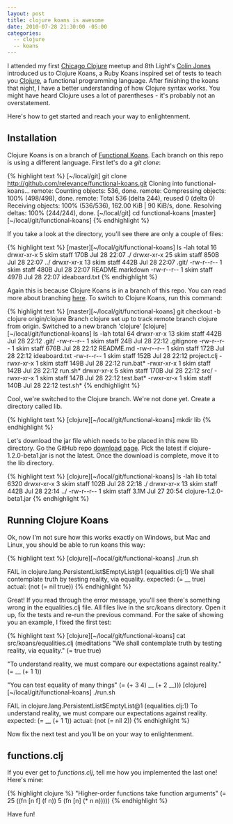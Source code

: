 ```yaml
---
layout: post
title: clojure koans is awesome
date: 2010-07-28 21:30:00 -05:00
categories:
  -- clojure
  -- koans
---
```


I attended my first [Chicago Clojure](http://www.meetup.com/Chicago-Clojure/) meetup and 8th Light's [Colin Jones](http://twitter.com/trptcolin) introduced us to Clojure Koans, a Ruby Koans inspired set of tests to teach you [Clojure](http://clojure.org/), a functional programming language.  After finishing the koans that night, I have a better understanding of how Clojure syntax works.  You might have heard Clojure uses a lot of parentheses - it's probably not an overstatement.

Here's how to get started and reach your way to enlightenment.

## Installation

Clojure Koans is on a branch of [Functional Koans](http://github.com/relevance/functional-koans).  Each branch on this repo is using a different language.  First let's do a *git clone*:

{% highlight text %}
[~/local/git] git clone http://github.com/relevance/functional-koans.git
Cloning into functional-koans...
remote: Counting objects: 536, done.
remote: Compressing objects: 100% (498/498), done.
remote: Total 536 (delta 244), reused 0 (delta 0)
Receiving objects: 100% (536/536), 162.00 KiB | 90 KiB/s, done.
Resolving deltas: 100% (244/244), done.
[~/local/git] cd functional-koans 
[master][~/local/git/functional-koans]
{% endhighlight %}

If you take a look at the directory, you'll see there are only a couple of files:

{% highlight text %}
[master][~/local/git/functional-koans] ls -lah
total 16
drwxr-xr-x   5 skim  staff   170B Jul 28 22:07 ./
drwxr-xr-x  25 skim  staff   850B Jul 28 22:07 ../
drwxr-xr-x  13 skim  staff   442B Jul 28 22:07 .git/
-rw-r--r--   1 skim  staff   480B Jul 28 22:07 README.markdown
-rw-r--r--   1 skim  staff   497B Jul 28 22:07 ideaboard.txt
{% endhighlight %}

Again this is because Clojure Koans is in a branch of this repo.  You can read more about branching [here](http://skim.la/2010/06/28/git-branching-and-merging).  To switch to Clojure Koans, run this command:

{% highlight text %}
[master][~/local/git/functional-koans] git checkout -b clojure origin/clojure
Branch clojure set up to track remote branch clojure from origin.
Switched to a new branch 'clojure'
[clojure][~/local/git/functional-koans] ls -lah
total 64
drwxr-xr-x  13 skim  staff   442B Jul 28 22:12 .git/
-rw-r--r--   1 skim  staff    24B Jul 28 22:12 .gitignore
-rw-r--r--   1 skim  staff   676B Jul 28 22:12 README.md
-rw-r--r--   1 skim  staff   172B Jul 28 22:12 ideaboard.txt
-rw-r--r--   1 skim  staff   152B Jul 28 22:12 project.clj
-rwxr-xr-x   1 skim  staff   149B Jul 28 22:12 run.bat*
-rwxr-xr-x   1 skim  staff   142B Jul 28 22:12 run.sh*
drwxr-xr-x   5 skim  staff   170B Jul 28 22:12 src/
-rwxr-xr-x   1 skim  staff   147B Jul 28 22:12 test.bat*
-rwxr-xr-x   1 skim  staff   140B Jul 28 22:12 test.sh*
{% endhighlight %}

Cool, we're switched to the Clojure branch.  We're not done yet.  Create a directory called lib.

{% highlight text %}
[clojure][~/local/git/functional-koans] mkdir lib
{% endhighlight %}

Let's download the jar file which needs to be placed in this new lib directory.  Go the GitHub repo [download page](http://github.com/relevance/functional-koans/downloads).  Pick the latest if clojure-1.2.0-beta1.jar is not the latest.  Once the download is complete, move it to the lib directory.

{% highlight text %}
[clojure][~/local/git/functional-koans] ls -lah lib
total 6320
drwxr-xr-x   3 skim  staff   102B Jul 28 22:18 ./
drwxr-xr-x  13 skim  staff   442B Jul 28 22:14 ../
-rw-r--r--   1 skim  staff   3.1M Jul 27 20:54 clojure-1.2.0-beta1.jar
{% endhighlight %}

## Running Clojure Koans

Ok, now I'm not sure how this works exactly on Windows, but Mac and Linux, you should be able to run koans this way:

{% highlight text %}
[clojure][~/local/git/functional-koans] ./run.sh

FAIL in clojure.lang.PersistentList$EmptyList@1 (equalities.clj:1)
We shall contemplate truth by testing reality, via equality.
expected: (= __ true)
  actual: (not (= nil true))
{% endhighlight %}

Great!  If you read through the error message, you'll see there's something wrong in the equalities.clj file.  All files live in the src/koans directory.  Open it up, fix the tests and re-run the previous command.  For the sake of showing you an example, I fixed the first test:

{% highlight text %}
[clojure][~/local/git/functional-koans] cat src/koans/equalities.clj 
(meditations
  "We shall contemplate truth by testing reality, via equality."
  (= true true)

  "To understand reality, we must compare our expectations against reality."
  (= __ (+ 1 1))

  "You can test equality of many things"
  (= (+ 3 4) __ (+ 2 __)))
[clojure][~/local/git/functional-koans] ./run.sh                 

FAIL in clojure.lang.PersistentList$EmptyList@1 (equalities.clj:1)
To understand reality, we must compare our expectations against reality.
expected: (= __ (+ 1 1))
  actual: (not (= nil 2))
{% endhighlight %}

Now fix the next test and you'll be on your way to enlightenment.

## functions.clj

If you ever get to *functions.clj*, tell me how you implemented the last one!  Here's mine:

{% highlight clojure %}
  "Higher-order functions take function arguments"
  (= 25 ((fn [n f] (f n)) 5
          (fn [n] (* n n)))))
{% endhighlight %}

Have fun!

